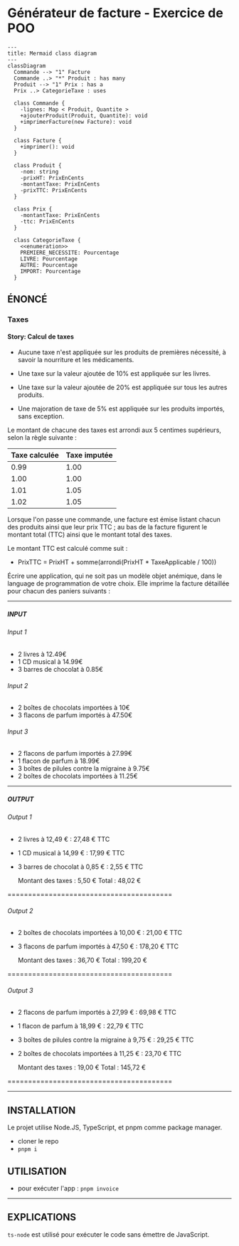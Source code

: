 # Générateur de facture - Exercice de POO

```mermaid
---
title: Mermaid class diagram
---
classDiagram
  Commande --> "1" Facture
  Commande ..> "*" Produit : has many
  Produit --> "1" Prix : has a
  Prix ..> CategorieTaxe : uses

  class Commande {
    -lignes: Map < Produit, Quantite >
    +ajouterProduit(Produit, Quantite): void
    +imprimerFacture(new Facture): void
  }

  class Facture {
    +imprimer(): void
  }

  class Produit {
    -nom: string
    -prixHT: PrixEnCents
    -montantTaxe: PrixEnCents
    -prixTTC: PrixEnCents
  }

  class Prix {
    -montantTaxe: PrixEnCents
    -ttc: PrixEnCents
  }

  class CategorieTaxe {
    <<enumeration>>
    PREMIERE_NECESSITE: Pourcentage
    LIVRE: Pourcentage
    AUTRE: Pourcentage
    IMPORT: Pourcentage
  }
```

## ÉNONCÉ

### Taxes

#### Story: Calcul de taxes

- Aucune taxe n'est appliquée sur les produits de premières nécessité, à savoir la nourriture et les médicaments.
- Une taxe sur la valeur ajoutée de 10% est appliquée sur les livres.
- Une taxe sur la valeur ajoutée de 20% est appliquée sur tous les autres produits.

- Une majoration de taxe de 5% est appliquée sur les produits importés, sans exception.

Le montant de chacune des taxes est arrondi aux 5 centimes supérieurs, selon la règle suivante :

| Taxe calculée | Taxe imputée |
| ------------- | ------------ |
| 0.99          | 1.00         |
| 1.00          | 1.00         |
| 1.01          | 1.05         |
| 1.02          | 1.05         |

Lorsque l'on passe une commande, une facture est émise listant chacun des produits ainsi que leur
prix TTC ; au bas de la facture figurent le montant total (TTC) ainsi que le montant total des taxes.

Le montant TTC est calculé comme suit :

- PrixTTC = PrixHT + somme(arrondi(PrixHT \* TaxeApplicable / 100))

Écrire une application, qui ne soit pas un modèle objet anémique, dans le language de programmation de votre choix. Elle imprime la facture détaillée pour chacun des paniers suivants :

---

##### INPUT

###### Input 1

- 2 livres à 12.49€
- 1 CD musical à 14.99€
- 3 barres de chocolat à 0.85€

###### Input 2

- 2 boîtes de chocolats importées à 10€
- 3 flacons de parfum importés à 47.50€

###### Input 3

- 2 flacons de parfum importés à 27.99€
- 1 flacon de parfum à 18.99€
- 3 boîtes de pilules contre la migraine à 9.75€
- 2 boîtes de chocolats importées à 11.25€

---

##### OUTPUT

###### Output 1

- 2 livres à 12,49 € : 27,48 € TTC
- 1 CD musical à 14,99 € : 17,99 € TTC
- 3 barres de chocolat à 0,85 € : 2,55 € TTC

  Montant des taxes : 5,50 €
  Total : 48,02 €

========================================

###### Output 2

- 2 boîtes de chocolats importées à 10,00 € : 21,00 € TTC
- 3 flacons de parfum importés à 47,50 € : 178,20 € TTC

  Montant des taxes : 36,70 €
  Total : 199,20 €

========================================

###### Output 3

- 2 flacons de parfum importés à 27,99 € : 69,98 € TTC
- 1 flacon de parfum à 18,99 € : 22,79 € TTC
- 3 boîtes de pilules contre la migraine à 9,75 € : 29,25 € TTC
- 2 boîtes de chocolats importées à 11,25 € : 23,70 € TTC

  Montant des taxes : 19,00 €
  Total : 145,72 €

========================================

---

## INSTALLATION

Le projet utilise Node.JS, TypeScript, et pnpm comme package manager.

- cloner le repo
- `pnpm i`

## UTILISATION

- pour exécuter l'app : `pnpm invoice`

---

## EXPLICATIONS

`ts-node` est utilisé pour exécuter le code sans émettre de JavaScript.
